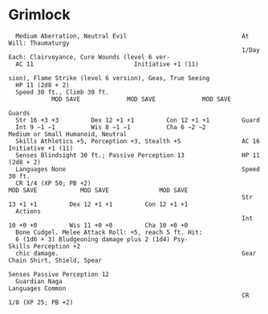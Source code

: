 # Grimlock

      Medium Aberration, Neutral Evil                                At Will: Thaumaturgy
                                                                     1/Day Each: Clairvoyance, Cure Wounds (level 6 ver-
      AC 11                            Initiative +1 (11)
                                                                       sion), Flame Strike (level 6 version), Geas, True Seeing
      HP 11 (2d8 + 2)
      Speed 30 ft., Climb 30 ft.
                MOD SAVE             MOD SAVE             MOD SAVE
                                                                     Guards
      Str 16 +3 +3         Dex 12 +1 +1         Con 12 +1 +1         Guard
      Int 9 −1 −1          Wis 8 −1 −1          Cha 6 −2 −2          Medium or Small Humanoid, Neutral
      Skills Athletics +5, Perception +3, Stealth +5                 AC 16                            Initiative +1 (11)
      Senses Blindsight 30 ft.; Passive Perception 13                HP 11 (2d8 + 2)
      Languages None                                                 Speed 30 ft.
      CR 1/4 (XP 50; PB +2)                                                    MOD SAVE            MOD SAVE              MOD SAVE
                                                                     Str 13 +1 +1         Dex 12 +1 +1         Con 12 +1 +1
      Actions
                                                                     Int 10 +0 +0         Wis 11 +0 +0         Cha 10 +0 +0
      Bone Cudgel. Melee Attack Roll: +5, reach 5 ft. Hit:
      6 (1d6 + 3) Bludgeoning damage plus 2 (1d4) Psy-               Skills Perception +2
      chic damage.                                                   Gear Chain Shirt, Shield, Spear
                                                                     Senses Passive Perception 12
      Guardian Naga                                                  Languages Common
                                                                     CR 1/8 (XP 25; PB +2)
